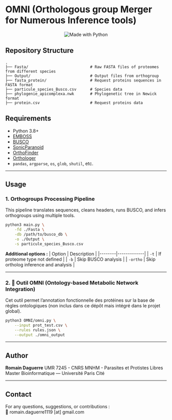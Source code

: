 # OMNI (Orthologous group Merger for Numerous Inference tools)

<p align="center">
  <img alt="Made with Python" src="https://img.shields.io/badge/Made%20with-Python-1f425f.svg?color=%23539fc9">
</p>

## Repository Structure

```
.
├── Fasta/                           # Raw FASTA files of proteomes from different species
├── Output/                          # Output files from orthogroup
├── fasta_protein/                   # Request proteins sequences in FASTA format
├── particule_species_Busco.csv      # Species data
├── phylogenie_apicomplexa.nwk       # Phylogenetic tree in Newick format
├── protein.csv                      # Request proteins data
```

## Requirements

- Python 3.8+ 
- [EMBOSS](https://emboss.sourceforge.net/)
- [BUSCO](https://busco.ezlab.org/)
- [SonicParanoid](https://github.com/fenderglass/SonicParanoid)
- [OrthoFinder](https://github.com/davidemms/OrthoFinder)
- [Orthologer](https://github.com/drostlab/orthologr)
- `pandas`, `argparse`, `os`, `glob`, `shutil`, etc.

---

## Usage

### 1. Orthogroups Processing Pipeline

This pipeline translates sequences, cleans headers, runs BUSCO, and infers orthogroups using multiple tools.

```bash
python3 main.py \
    -fd ./Fasta \
    -db /path/to/busco_db \
    -o ./Output \
    -s particule_species_Busco.csv
```

**Additional options :**
| Option | Description |
|--------|-------------|
| `-t`   | If proteome type not defined |
| `-b`   | Skip BUSCO analysis |
| `-ortho` | Skip ortholog inference and analysis |

---

### 2. 🧠 Outil OMNI (Ontology-based Metabolic Network Integration)

Cet outil permet l’annotation fonctionnelle des protéines sur la base de règles ontologiques (non inclus dans ce dépôt mais intégré dans le projet global).

```bash
python3 OMNI/omni.py \
    --input prot_test.csv \
    --rules rules.json \
    --output ./omni_output
```

---

## Author

**Romain Daguerre**
UMR 7245 - CNRS MNHM - Parasites et Protistes Libres
Master Bioinformatique — Université Paris Cité


---

## Contact

For any questions, suggestions, or contributions :  
📧 romain.daguerre1119 [at] gmail.com

